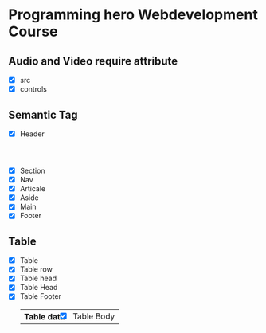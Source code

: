 # Programming hero Webdevelopment Course

## Audio and Video require attribute
 - [x] src 
 - [x] controls

## Semantic Tag
- [x] Header <header>
- [x] Section <section>
- [x] Nav <nav>
- [x] Articale <articale>
- [x] Aside <aside>
- [x] Main <main>
- [x] Footer <footer>

## Table

- [x] Table <table>
- [x] Table row <tr>
- [x] Table head <th>
- [x] Table data <td>
- [x] Table Body <tbody>
- [x] Table Head <thead>
- [x] Table Footer <tfooter>